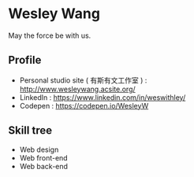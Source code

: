 # Wesley Wang
May the force be with us.



## Profile

- Personal studio site ( 有斯有文工作室 ) : http://www.wesleywang.acsite.org/
- LinkedIn : https://www.linkedin.com/in/weswithley/
- Codepen : https://codepen.io/WesleyW

## Skill tree   
- Web design 
- Web front-end 
- Web back-end
